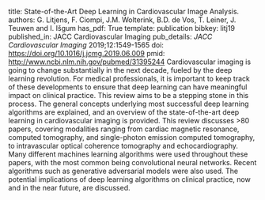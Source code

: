 title: State-of-the-Art Deep Learning in Cardiovascular Image Analysis.
authors: G. Litjens, F. Ciompi, J.M. Wolterink, B.D. de Vos, T. Leiner, J. Teuwen and I. Išgum
has_pdf: True
template: publication
bibkey: litj19
published_in: JACC Cardiovascular Imaging
pub_details: <i>JACC Cardiovascular Imaging</i> 2019;12:1549-1565
doi: https://doi.org/10.1016/j.jcmg.2019.06.009
pmid: http://www.ncbi.nlm.nih.gov/pubmed/31395244
Cardiovascular imaging is going to change substantially in the next decade, fueled by the deep learning revolution. For medical professionals, it is important to keep track of these developments to ensure that deep learning can have meaningful impact on clinical practice. This review aims to be a stepping stone in this process. The general concepts underlying most successful deep learning algorithms are explained, and an overview of the state-of-the-art deep learning in cardiovascular imaging is provided. This review discusses >80 papers, covering modalities ranging from cardiac magnetic resonance, computed tomography, and single-photon emission computed tomography, to intravascular optical coherence tomography and echocardiography. Many different machines learning algorithms were used throughout these papers, with the most common being convolutional neural networks. Recent algorithms such as generative adversarial models were also used. The potential implications of deep learning algorithms on clinical practice, now and in the near future, are discussed.

